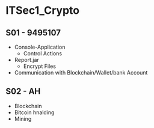 # ITSec1_Crypto

## S01 - 9495107
 * Console-Application
   * Control Actions
 * Report.jar
   * Encrypt Files
 * Communication with Blockchain/Wallet/bank Account

## S02 - AH
 * Blockchain
 * Bitcoin hnalding
 * Mining

